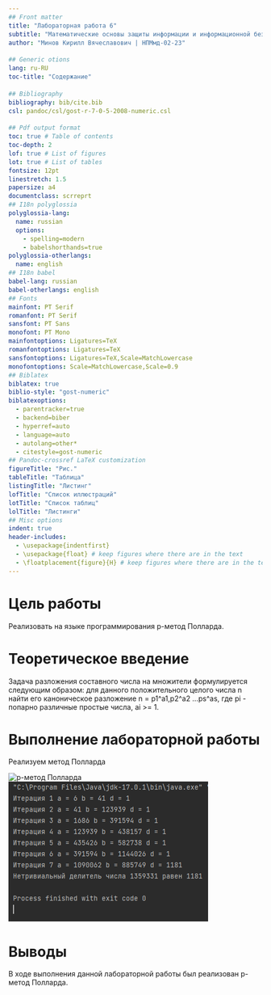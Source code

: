 ```yaml
---
## Front matter
title: "Лабораторная работа 6"
subtitle: "Математические основы защиты информации и информационной безопасности"
author: "Минов Кирилл Вячеславович | НПМмд-02-23"

## Generic otions
lang: ru-RU
toc-title: "Содержание"

## Bibliography
bibliography: bib/cite.bib
csl: pandoc/csl/gost-r-7-0-5-2008-numeric.csl

## Pdf output format
toc: true # Table of contents
toc-depth: 2
lof: true # List of figures
lot: true # List of tables
fontsize: 12pt
linestretch: 1.5
papersize: a4
documentclass: scrreprt
## I18n polyglossia
polyglossia-lang:
  name: russian
  options:
	- spelling=modern
	- babelshorthands=true
polyglossia-otherlangs:
  name: english
## I18n babel
babel-lang: russian
babel-otherlangs: english
## Fonts
mainfont: PT Serif
romanfont: PT Serif
sansfont: PT Sans
monofont: PT Mono
mainfontoptions: Ligatures=TeX
romanfontoptions: Ligatures=TeX
sansfontoptions: Ligatures=TeX,Scale=MatchLowercase
monofontoptions: Scale=MatchLowercase,Scale=0.9
## Biblatex
biblatex: true
biblio-style: "gost-numeric"
biblatexoptions:
  - parentracker=true
  - backend=biber
  - hyperref=auto
  - language=auto
  - autolang=other*
  - citestyle=gost-numeric
## Pandoc-crossref LaTeX customization
figureTitle: "Рис."
tableTitle: "Таблица"
listingTitle: "Листинг"
lofTitle: "Список иллюстраций"
lotTitle: "Список таблиц"
lolTitle: "Листинги"
## Misc options
indent: true
header-includes:
  - \usepackage{indentfirst}
  - \usepackage{float} # keep figures where there are in the text
  - \floatplacement{figure}{H} # keep figures where there are in the text
---
```


# Цель работы

Реализовать на языке программирования p-метод Полларда.


# Теоретическое введение

Задача разложения составного числа на множители формулируется
следующим образом: для данного положительного целого числа n найти его
каноническое разложение n = p1^a1,p2^a2 …рs^as, где pi - попарно различные простые
числа, ai >= 1.

# Выполнение лабораторной работы

Реализуем метод  Полларда

![p-метод Полларда](images/p-методПолларда.PNG')
![p-метод Полларда](images/результат.PNG)

# Выводы

В ходе выполнения данной лабораторной работы был реализован p-метод Полларда.

